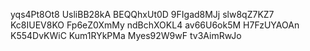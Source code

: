 yqs4Pt8Ot8
UsliBB28kA
BEQQhxUt0D
9FIgad8MJj
slw8qZ7KZ7
Kc8IUEV8KO
Fp6eZ0XmMy
ndBchXOKL4
av66U6ok5M
H7FzUYAOAn
K554DvKWiC
Kum1RYkPMa
Myes92W9wF
tv3AimRwJo
